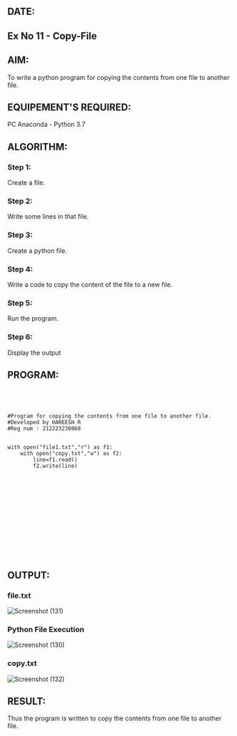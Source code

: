 
## DATE:
## Ex No 11 -  Copy-File
## AIM:
To write a python program for copying the contents from one file to another file.
## EQUIPEMENT'S REQUIRED: 
PC
Anaconda - Python 3.7
## ALGORITHM: 
### Step 1:
Create a file.
### Step 2: 
Write some lines in that file.
### Step 3: 
Create a python file.
### Step 4:  
Write a code to copy the content of the file to a new file.
### Step 5: 
Run the program.
### Step 6: 
Display the output
## PROGRAM:
```




#Program for copying the contents from one file to another file.
#Developed by HAREESH R
#Reg num : 212223230068


with open("file1.txt","r") as f1:
    with open("copy.txt","w") as f2:
        line=f1.read()
        f2.write(line)















```
## OUTPUT:
### file.txt
![Screenshot (131)](https://github.com/user-attachments/assets/66c04663-0985-40d5-adc6-3dc226354237)

### Python File Execution
![Screenshot (130)](https://github.com/user-attachments/assets/5dfab9cd-54f0-4d3a-b9f9-3905262db3f8)

### copy.txt
![Screenshot (132)](https://github.com/user-attachments/assets/1d201e09-d62a-482b-8eef-fa8a5f164eaf)


## RESULT:
Thus the program is written to copy the contents from one file to another file.
